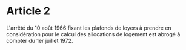 # Article 2

L'arrêté du 10 août 1966 fixant les plafonds de loyers à prendre en considération pour le calcul des allocations de logement est abrogé à compter du 1er juillet 1972.
